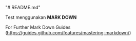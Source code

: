 "# README.md" 

Test menggunakan **MARK DOWN**

For Further Mark Down Guides (https://guides.github.com/features/mastering-markdown/)
